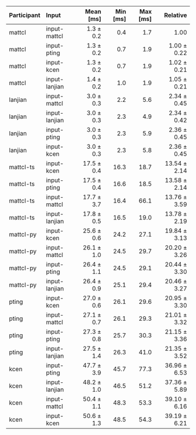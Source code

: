 | Participant | Input | Mean [ms] | Min [ms] | Max [ms] | Relative |
|:---|:---|---:|---:|---:|---:|
| mattcl | input-mattcl | 1.3 ± 0.2 | 0.4 | 1.7 | 1.00 |
| mattcl | input-pting | 1.3 ± 0.2 | 0.7 | 1.9 | 1.00 ± 0.22 |
| mattcl | input-kcen | 1.3 ± 0.2 | 0.7 | 1.9 | 1.02 ± 0.21 |
| mattcl | input-lanjian | 1.4 ± 0.2 | 1.0 | 1.9 | 1.05 ± 0.21 |
| lanjian | input-mattcl | 3.0 ± 0.3 | 2.2 | 5.6 | 2.34 ± 0.45 |
| lanjian | input-lanjian | 3.0 ± 0.3 | 2.3 | 4.9 | 2.34 ± 0.42 |
| lanjian | input-pting | 3.0 ± 0.3 | 2.3 | 5.9 | 2.36 ± 0.45 |
| lanjian | input-kcen | 3.0 ± 0.3 | 2.3 | 5.8 | 2.36 ± 0.45 |
| mattcl-ts | input-kcen | 17.5 ± 0.4 | 16.3 | 18.7 | 13.54 ± 2.14 |
| mattcl-ts | input-pting | 17.5 ± 0.4 | 16.6 | 18.5 | 13.58 ± 2.14 |
| mattcl-ts | input-mattcl | 17.7 ± 3.7 | 16.4 | 66.1 | 13.76 ± 3.59 |
| mattcl-ts | input-lanjian | 17.8 ± 0.5 | 16.5 | 19.0 | 13.78 ± 2.19 |
| mattcl-py | input-kcen | 25.6 ± 0.6 | 24.2 | 27.1 | 19.84 ± 3.13 |
| mattcl-py | input-mattcl | 26.1 ± 1.0 | 24.5 | 29.7 | 20.20 ± 3.26 |
| mattcl-py | input-pting | 26.4 ± 1.1 | 24.5 | 29.1 | 20.44 ± 3.30 |
| mattcl-py | input-lanjian | 26.4 ± 0.9 | 25.1 | 29.4 | 20.46 ± 3.27 |
| pting | input-kcen | 27.0 ± 0.6 | 26.1 | 29.6 | 20.95 ± 3.30 |
| pting | input-mattcl | 27.1 ± 0.7 | 26.1 | 29.3 | 21.01 ± 3.32 |
| pting | input-pting | 27.3 ± 0.8 | 25.7 | 30.3 | 21.15 ± 3.36 |
| pting | input-lanjian | 27.5 ± 1.4 | 26.3 | 41.0 | 21.35 ± 3.52 |
| kcen | input-pting | 47.7 ± 3.9 | 45.7 | 77.3 | 36.96 ± 6.53 |
| kcen | input-lanjian | 48.2 ± 1.0 | 46.5 | 51.2 | 37.36 ± 5.89 |
| kcen | input-mattcl | 50.4 ± 1.1 | 48.3 | 53.3 | 39.10 ± 6.16 |
| kcen | input-kcen | 50.6 ± 1.3 | 48.5 | 54.3 | 39.19 ± 6.21 |
